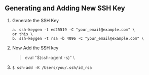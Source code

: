 ## Generating and Adding New SSH Key

1. Generate the SSH Key
    ```
    a. ssh-keygen -t ed25519 -C "your_email@example.com" \
    or this \
    b. ssh-keygen -t rsa -b 4096 -C "your_email@example.com" \
   ```

2. Now Add the SSH key
    > eval "$(ssh-agent -s)" \
3. ```$ ssh-add -K /Users/you/.ssh/id_rsa```   